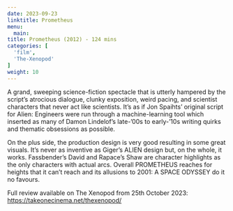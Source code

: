 ```yaml
---
date: 2023-09-23
linktitle: Prometheus
menu:
  main:
title: Prometheus (2012) - 124 mins
categories: [
  'film',
  'The-Xenopod'
]
weight: 10
---
```


A grand, sweeping science-fiction spectacle that is utterly hampered by the script’s atrocious dialogue, clunky exposition, weird pacing, and scientist characters that never act like scientists. It’s as if Jon Spaihts’ original script for Alien: Engineers were run through a machine-learning tool which inserted as many of Damon Lindelof’s late-’00s to early-’10s writing quirks and thematic obsessions as possible. 

On the plus side, the production design is very good resulting in some great visuals. It’s never as inventive as Giger’s ALIEN design but, on the whole, it works. Fassbender’s David and Rapace’s Shaw are character highlights as the only characters with actual arcs. Overall PROMETHEUS reaches for heights that it can’t reach and its allusions to 2001: A SPACE ODYSSEY do it no favours.

Full review available on The Xenopod from 25th October 2023: https://takeonecinema.net/thexenopod/